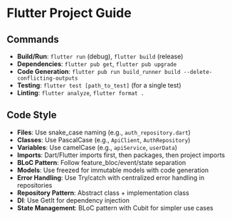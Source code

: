 # Flutter Project Guide

## Commands
- **Build/Run**: `flutter run` (debug), `flutter build` (release)
- **Dependencies**: `flutter pub get`, `flutter pub upgrade`
- **Code Generation**: `flutter pub run build_runner build --delete-conflicting-outputs`
- **Testing**: `flutter test [path_to_test]` (for a single test)
- **Linting**: `flutter analyze`, `flutter format .`

## Code Style
- **Files**: Use snake_case naming (e.g., `auth_repository.dart`)
- **Classes**: Use PascalCase (e.g., `ApiClient`, `AuthRepository`)
- **Variables**: Use camelCase (e.g., `apiService`, `userData`)
- **Imports**: Dart/Flutter imports first, then packages, then project imports
- **BLoC Pattern**: Follow feature_bloc/event/state separation
- **Models**: Use freezed for immutable models with code generation
- **Error Handling**: Use Try/catch with centralized error handling in repositories
- **Repository Pattern**: Abstract class + implementation class
- **DI**: Use GetIt for dependency injection
- **State Management**: BLoC pattern with Cubit for simpler use cases